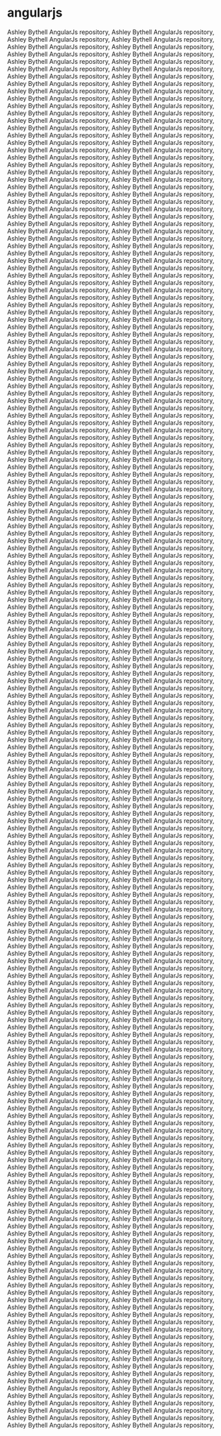 # angularjs
Ashley Bythell AngularJs repository,
Ashley Bythell AngularJs repository,
Ashley Bythell AngularJs repository,
Ashley Bythell AngularJs repository,
Ashley Bythell AngularJs repository,
Ashley Bythell AngularJs repository,
Ashley Bythell AngularJs repository,
Ashley Bythell AngularJs repository,
Ashley Bythell AngularJs repository,
Ashley Bythell AngularJs repository,
Ashley Bythell AngularJs repository,
Ashley Bythell AngularJs repository,
Ashley Bythell AngularJs repository,
Ashley Bythell AngularJs repository,
Ashley Bythell AngularJs repository,
Ashley Bythell AngularJs repository,
Ashley Bythell AngularJs repository,
Ashley Bythell AngularJs repository,
Ashley Bythell AngularJs repository,
Ashley Bythell AngularJs repository,
Ashley Bythell AngularJs repository,
Ashley Bythell AngularJs repository,
Ashley Bythell AngularJs repository,
Ashley Bythell AngularJs repository,
Ashley Bythell AngularJs repository,
Ashley Bythell AngularJs repository,
Ashley Bythell AngularJs repository,
Ashley Bythell AngularJs repository,
Ashley Bythell AngularJs repository,
Ashley Bythell AngularJs repository,
Ashley Bythell AngularJs repository,
Ashley Bythell AngularJs repository,
Ashley Bythell AngularJs repository,
Ashley Bythell AngularJs repository,
Ashley Bythell AngularJs repository,
Ashley Bythell AngularJs repository,
Ashley Bythell AngularJs repository,
Ashley Bythell AngularJs repository,
Ashley Bythell AngularJs repository,
Ashley Bythell AngularJs repository,
Ashley Bythell AngularJs repository,
Ashley Bythell AngularJs repository,
Ashley Bythell AngularJs repository,
Ashley Bythell AngularJs repository,
Ashley Bythell AngularJs repository,
Ashley Bythell AngularJs repository,
Ashley Bythell AngularJs repository,
Ashley Bythell AngularJs repository,
Ashley Bythell AngularJs repository,
Ashley Bythell AngularJs repository,
Ashley Bythell AngularJs repository,
Ashley Bythell AngularJs repository,
Ashley Bythell AngularJs repository,
Ashley Bythell AngularJs repository,
Ashley Bythell AngularJs repository,
Ashley Bythell AngularJs repository,
Ashley Bythell AngularJs repository,
Ashley Bythell AngularJs repository,
Ashley Bythell AngularJs repository,
Ashley Bythell AngularJs repository,
Ashley Bythell AngularJs repository,
Ashley Bythell AngularJs repository,
Ashley Bythell AngularJs repository,
Ashley Bythell AngularJs repository,
Ashley Bythell AngularJs repository,
Ashley Bythell AngularJs repository,
Ashley Bythell AngularJs repository,
Ashley Bythell AngularJs repository,
Ashley Bythell AngularJs repository,
Ashley Bythell AngularJs repository,
Ashley Bythell AngularJs repository,
Ashley Bythell AngularJs repository,
Ashley Bythell AngularJs repository,
Ashley Bythell AngularJs repository,
Ashley Bythell AngularJs repository,
Ashley Bythell AngularJs repository,
Ashley Bythell AngularJs repository,
Ashley Bythell AngularJs repository,
Ashley Bythell AngularJs repository,
Ashley Bythell AngularJs repository,
Ashley Bythell AngularJs repository,
Ashley Bythell AngularJs repository,
Ashley Bythell AngularJs repository,
Ashley Bythell AngularJs repository,
Ashley Bythell AngularJs repository,
Ashley Bythell AngularJs repository,
Ashley Bythell AngularJs repository,
Ashley Bythell AngularJs repository,
Ashley Bythell AngularJs repository,
Ashley Bythell AngularJs repository,
Ashley Bythell AngularJs repository,
Ashley Bythell AngularJs repository,
Ashley Bythell AngularJs repository,
Ashley Bythell AngularJs repository,
Ashley Bythell AngularJs repository,
Ashley Bythell AngularJs repository,
Ashley Bythell AngularJs repository,
Ashley Bythell AngularJs repository,
Ashley Bythell AngularJs repository,
Ashley Bythell AngularJs repository,
Ashley Bythell AngularJs repository,
Ashley Bythell AngularJs repository,
Ashley Bythell AngularJs repository,
Ashley Bythell AngularJs repository,
Ashley Bythell AngularJs repository,
Ashley Bythell AngularJs repository,
Ashley Bythell AngularJs repository,
Ashley Bythell AngularJs repository,
Ashley Bythell AngularJs repository,
Ashley Bythell AngularJs repository,
Ashley Bythell AngularJs repository,
Ashley Bythell AngularJs repository,
Ashley Bythell AngularJs repository,
Ashley Bythell AngularJs repository,
Ashley Bythell AngularJs repository,
Ashley Bythell AngularJs repository,
Ashley Bythell AngularJs repository,
Ashley Bythell AngularJs repository,
Ashley Bythell AngularJs repository,
Ashley Bythell AngularJs repository,
Ashley Bythell AngularJs repository,
Ashley Bythell AngularJs repository,
Ashley Bythell AngularJs repository,
Ashley Bythell AngularJs repository,
Ashley Bythell AngularJs repository,
Ashley Bythell AngularJs repository,
Ashley Bythell AngularJs repository,
Ashley Bythell AngularJs repository,
Ashley Bythell AngularJs repository,
Ashley Bythell AngularJs repository,
Ashley Bythell AngularJs repository,
Ashley Bythell AngularJs repository,
Ashley Bythell AngularJs repository,
Ashley Bythell AngularJs repository,
Ashley Bythell AngularJs repository,
Ashley Bythell AngularJs repository,
Ashley Bythell AngularJs repository,
Ashley Bythell AngularJs repository,
Ashley Bythell AngularJs repository,
Ashley Bythell AngularJs repository,
Ashley Bythell AngularJs repository,
Ashley Bythell AngularJs repository,
Ashley Bythell AngularJs repository,
Ashley Bythell AngularJs repository,
Ashley Bythell AngularJs repository,
Ashley Bythell AngularJs repository,
Ashley Bythell AngularJs repository,
Ashley Bythell AngularJs repository,
Ashley Bythell AngularJs repository,
Ashley Bythell AngularJs repository,
Ashley Bythell AngularJs repository,
Ashley Bythell AngularJs repository,
Ashley Bythell AngularJs repository,
Ashley Bythell AngularJs repository,
Ashley Bythell AngularJs repository,
Ashley Bythell AngularJs repository,
Ashley Bythell AngularJs repository,
Ashley Bythell AngularJs repository,
Ashley Bythell AngularJs repository,
Ashley Bythell AngularJs repository,
Ashley Bythell AngularJs repository,
Ashley Bythell AngularJs repository,
Ashley Bythell AngularJs repository,
Ashley Bythell AngularJs repository,
Ashley Bythell AngularJs repository,
Ashley Bythell AngularJs repository,
Ashley Bythell AngularJs repository,
Ashley Bythell AngularJs repository,
Ashley Bythell AngularJs repository,
Ashley Bythell AngularJs repository,
Ashley Bythell AngularJs repository,
Ashley Bythell AngularJs repository,
Ashley Bythell AngularJs repository,
Ashley Bythell AngularJs repository,
Ashley Bythell AngularJs repository,
Ashley Bythell AngularJs repository,
Ashley Bythell AngularJs repository,
Ashley Bythell AngularJs repository,
Ashley Bythell AngularJs repository,
Ashley Bythell AngularJs repository,
Ashley Bythell AngularJs repository,
Ashley Bythell AngularJs repository,
Ashley Bythell AngularJs repository,
Ashley Bythell AngularJs repository,
Ashley Bythell AngularJs repository,
Ashley Bythell AngularJs repository,
Ashley Bythell AngularJs repository,
Ashley Bythell AngularJs repository,
Ashley Bythell AngularJs repository,
Ashley Bythell AngularJs repository,
Ashley Bythell AngularJs repository,
Ashley Bythell AngularJs repository,
Ashley Bythell AngularJs repository,
Ashley Bythell AngularJs repository,
Ashley Bythell AngularJs repository,
Ashley Bythell AngularJs repository,
Ashley Bythell AngularJs repository,
Ashley Bythell AngularJs repository,
Ashley Bythell AngularJs repository,
Ashley Bythell AngularJs repository,
Ashley Bythell AngularJs repository,
Ashley Bythell AngularJs repository,
Ashley Bythell AngularJs repository,
Ashley Bythell AngularJs repository,
Ashley Bythell AngularJs repository,
Ashley Bythell AngularJs repository,
Ashley Bythell AngularJs repository,
Ashley Bythell AngularJs repository,
Ashley Bythell AngularJs repository,
Ashley Bythell AngularJs repository,
Ashley Bythell AngularJs repository,
Ashley Bythell AngularJs repository,
Ashley Bythell AngularJs repository,
Ashley Bythell AngularJs repository,
Ashley Bythell AngularJs repository,
Ashley Bythell AngularJs repository,
Ashley Bythell AngularJs repository,
Ashley Bythell AngularJs repository,
Ashley Bythell AngularJs repository,
Ashley Bythell AngularJs repository,
Ashley Bythell AngularJs repository,
Ashley Bythell AngularJs repository,
Ashley Bythell AngularJs repository,
Ashley Bythell AngularJs repository,
Ashley Bythell AngularJs repository,
Ashley Bythell AngularJs repository,
Ashley Bythell AngularJs repository,
Ashley Bythell AngularJs repository,
Ashley Bythell AngularJs repository,
Ashley Bythell AngularJs repository,
Ashley Bythell AngularJs repository,
Ashley Bythell AngularJs repository,
Ashley Bythell AngularJs repository,
Ashley Bythell AngularJs repository,
Ashley Bythell AngularJs repository,
Ashley Bythell AngularJs repository,
Ashley Bythell AngularJs repository,
Ashley Bythell AngularJs repository,
Ashley Bythell AngularJs repository,
Ashley Bythell AngularJs repository,
Ashley Bythell AngularJs repository,
Ashley Bythell AngularJs repository,
Ashley Bythell AngularJs repository,
Ashley Bythell AngularJs repository,
Ashley Bythell AngularJs repository,
Ashley Bythell AngularJs repository,
Ashley Bythell AngularJs repository,
Ashley Bythell AngularJs repository,
Ashley Bythell AngularJs repository,
Ashley Bythell AngularJs repository,
Ashley Bythell AngularJs repository,
Ashley Bythell AngularJs repository,
Ashley Bythell AngularJs repository,
Ashley Bythell AngularJs repository,
Ashley Bythell AngularJs repository,
Ashley Bythell AngularJs repository,
Ashley Bythell AngularJs repository,
Ashley Bythell AngularJs repository,
Ashley Bythell AngularJs repository,
Ashley Bythell AngularJs repository,
Ashley Bythell AngularJs repository,
Ashley Bythell AngularJs repository,
Ashley Bythell AngularJs repository,
Ashley Bythell AngularJs repository,
Ashley Bythell AngularJs repository,
Ashley Bythell AngularJs repository,
Ashley Bythell AngularJs repository,
Ashley Bythell AngularJs repository,
Ashley Bythell AngularJs repository,
Ashley Bythell AngularJs repository,
Ashley Bythell AngularJs repository,
Ashley Bythell AngularJs repository,
Ashley Bythell AngularJs repository,
Ashley Bythell AngularJs repository,
Ashley Bythell AngularJs repository,
Ashley Bythell AngularJs repository,
Ashley Bythell AngularJs repository,
Ashley Bythell AngularJs repository,
Ashley Bythell AngularJs repository,
Ashley Bythell AngularJs repository,
Ashley Bythell AngularJs repository,
Ashley Bythell AngularJs repository,
Ashley Bythell AngularJs repository,
Ashley Bythell AngularJs repository,
Ashley Bythell AngularJs repository,
Ashley Bythell AngularJs repository,
Ashley Bythell AngularJs repository,
Ashley Bythell AngularJs repository,
Ashley Bythell AngularJs repository,
Ashley Bythell AngularJs repository,
Ashley Bythell AngularJs repository,
Ashley Bythell AngularJs repository,
Ashley Bythell AngularJs repository,
Ashley Bythell AngularJs repository,
Ashley Bythell AngularJs repository,
Ashley Bythell AngularJs repository,
Ashley Bythell AngularJs repository,
Ashley Bythell AngularJs repository,
Ashley Bythell AngularJs repository,
Ashley Bythell AngularJs repository,
Ashley Bythell AngularJs repository,
Ashley Bythell AngularJs repository,
Ashley Bythell AngularJs repository,
Ashley Bythell AngularJs repository,
Ashley Bythell AngularJs repository,
Ashley Bythell AngularJs repository,
Ashley Bythell AngularJs repository,
Ashley Bythell AngularJs repository,
Ashley Bythell AngularJs repository,
Ashley Bythell AngularJs repository,
Ashley Bythell AngularJs repository,
Ashley Bythell AngularJs repository,
Ashley Bythell AngularJs repository,
Ashley Bythell AngularJs repository,
Ashley Bythell AngularJs repository,
Ashley Bythell AngularJs repository,
Ashley Bythell AngularJs repository,
Ashley Bythell AngularJs repository,
Ashley Bythell AngularJs repository,
Ashley Bythell AngularJs repository,
Ashley Bythell AngularJs repository,
Ashley Bythell AngularJs repository,
Ashley Bythell AngularJs repository,
Ashley Bythell AngularJs repository,
Ashley Bythell AngularJs repository,
Ashley Bythell AngularJs repository,
Ashley Bythell AngularJs repository,
Ashley Bythell AngularJs repository,
Ashley Bythell AngularJs repository,
Ashley Bythell AngularJs repository,
Ashley Bythell AngularJs repository,
Ashley Bythell AngularJs repository,
Ashley Bythell AngularJs repository,
Ashley Bythell AngularJs repository,
Ashley Bythell AngularJs repository,
Ashley Bythell AngularJs repository,
Ashley Bythell AngularJs repository,
Ashley Bythell AngularJs repository,
Ashley Bythell AngularJs repository,
Ashley Bythell AngularJs repository,
Ashley Bythell AngularJs repository,
Ashley Bythell AngularJs repository,
Ashley Bythell AngularJs repository,
Ashley Bythell AngularJs repository,
Ashley Bythell AngularJs repository,
Ashley Bythell AngularJs repository,
Ashley Bythell AngularJs repository,
Ashley Bythell AngularJs repository,
Ashley Bythell AngularJs repository,
Ashley Bythell AngularJs repository,
Ashley Bythell AngularJs repository,
Ashley Bythell AngularJs repository,
Ashley Bythell AngularJs repository,
Ashley Bythell AngularJs repository,
Ashley Bythell AngularJs repository,
Ashley Bythell AngularJs repository,
Ashley Bythell AngularJs repository,
Ashley Bythell AngularJs repository,
Ashley Bythell AngularJs repository,
Ashley Bythell AngularJs repository,
Ashley Bythell AngularJs repository,
Ashley Bythell AngularJs repository,
Ashley Bythell AngularJs repository,
Ashley Bythell AngularJs repository,
Ashley Bythell AngularJs repository,
Ashley Bythell AngularJs repository,
Ashley Bythell AngularJs repository,
Ashley Bythell AngularJs repository,
Ashley Bythell AngularJs repository,
Ashley Bythell AngularJs repository,
Ashley Bythell AngularJs repository,
Ashley Bythell AngularJs repository,
Ashley Bythell AngularJs repository,
Ashley Bythell AngularJs repository,
Ashley Bythell AngularJs repository,
Ashley Bythell AngularJs repository,
Ashley Bythell AngularJs repository,
Ashley Bythell AngularJs repository,
Ashley Bythell AngularJs repository,
Ashley Bythell AngularJs repository,

